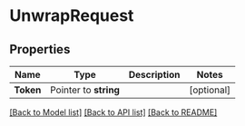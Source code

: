 # UnwrapRequest


## Properties

Name | Type | Description | Notes
------------ | ------------- | ------------- | -------------
**Token** | Pointer to **string** |  | [optional] 





[[Back to Model list]](../README.md#documentation-for-models) [[Back to API list]](../README.md#documentation-for-api-endpoints) [[Back to README]](../README.md)


